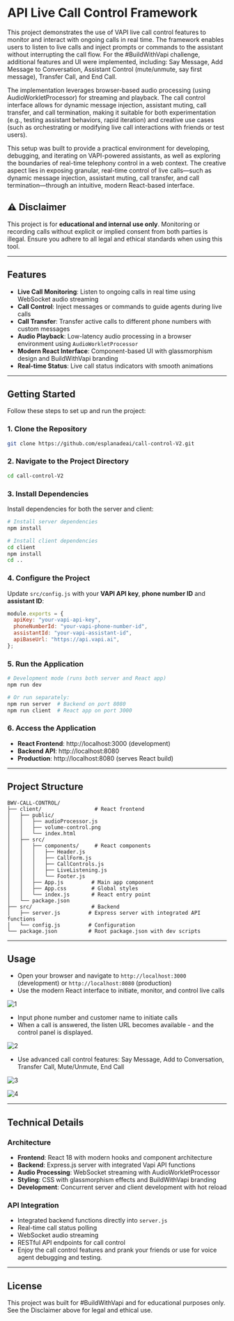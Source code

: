 # API Live Call Control Framework

This project demonstrates the use of VAPI live call control features to monitor and interact with ongoing calls in real time. The framework enables users to listen to live calls and inject prompts or commands to the assistant without interrupting the call flow. For the #BuildWithVapi challenge, additional features and UI were implemented, including: Say Message, Add Message to Conversation, Assistant Control (mute/unmute, say first message), Transfer Call, and End Call.

The implementation leverages browser-based audio processing (using AudioWorkletProcessor) for streaming and playback. The call control interface allows for dynamic message injection, assistant muting, call transfer, and call termination, making it suitable for both experimentation (e.g., testing assistant behaviors, rapid iteration) and creative use cases (such as orchestrating or modifying live call interactions with friends or test users).

This setup was built to provide a practical environment for developing, debugging, and iterating on VAPI-powered assistants, as well as exploring the boundaries of real-time telephony control in a web context. The creative aspect lies in exposing granular, real-time control of live calls—such as dynamic message injection, assistant muting, call transfer, and call termination—through an intuitive, modern React-based interface.

## ⚠️ Disclaimer
This project is for **educational and internal use only**. Monitoring or recording calls without explicit or implied consent from both parties is illegal. Ensure you adhere to all legal and ethical standards when using this tool.

---

## Features
- **Live Call Monitoring**: Listen to ongoing calls in real time using WebSocket audio streaming
- **Call Control**: Inject messages or commands to guide agents during live calls
- **Call Transfer**: Transfer active calls to different phone numbers with custom messages
- **Audio Playback**: Low-latency audio processing in a browser environment using `AudioWorkletProcessor`
- **Modern React Interface**: Component-based UI with glassmorphism design and BuildWithVapi branding
- **Real-time Status**: Live call status indicators with smooth animations

---

## Getting Started

Follow these steps to set up and run the project:

### 1. Clone the Repository
```bash
git clone https://github.com/esplanadeai/call-control-V2.git
```

### 2. Navigate to the Project Directory
```bash
cd call-control-V2
```

### 3. Install Dependencies
Install dependencies for both the server and client:

```bash
# Install server dependencies
npm install

# Install client dependencies
cd client
npm install
cd ..
```

### 4. Configure the Project
Update `src/config.js` with your **VAPI API key**, **phone number ID** and **assistant ID**:

```javascript
module.exports = {
  apiKey: "your-vapi-api-key",
  phoneNumberId: "your-vapi-phone-number-id",
  assistantId: "your-vapi-assistant-id",
  apiBaseUrl: "https://api.vapi.ai",
};
```

### 5. Run the Application
```bash
# Development mode (runs both server and React app)
npm run dev

# Or run separately:
npm run server  # Backend on port 8080
npm run client  # React app on port 3000
```

### 6. Access the Application
- **React Frontend**: http://localhost:3000 (development)
- **Backend API**: http://localhost:8080
- **Production**: http://localhost:8080 (serves React build)

---

## Project Structure

```
BWV-CALL-CONTROL/
├── client/                 # React frontend
│   ├── public/
│   │   ├── audioProcessor.js
│   │   ├── volume-control.png
│   │   └── index.html
│   ├── src/
│   │   ├── components/     # React components
│   │   │   ├── Header.js
│   │   │   ├── CallForm.js
│   │   │   ├── CallControls.js
│   │   │   ├── LiveListening.js
│   │   │   └── Footer.js
│   │   ├── App.js         # Main app component
│   │   ├── App.css        # Global styles
│   │   └── index.js       # React entry point
│   └── package.json
├── src/                   # Backend
│   ├── server.js         # Express server with integrated API functions
│   └── config.js         # Configuration
└── package.json          # Root package.json with dev scripts
```

---

## Usage
- Open your browser and navigate to `http://localhost:3000` (development) or `http://localhost:8080` (production)
- Use the modern React interface to initiate, monitor, and control live calls

![1](https://github.com/user-attachments/assets/9ecee28b-064e-456f-89e4-142c2b514cd5)

- Input phone number and customer name to initiate calls
- When a call is answered, the listen URL becomes available - and the control panel is displayed.

![2](https://github.com/user-attachments/assets/029b6d24-d6c9-42cf-be24-366b6db7d411)

- Use advanced call control features: Say Message, Add to Conversation, Transfer Call, Mute/Unmute, End Call

![3](https://github.com/user-attachments/assets/2162db28-38b2-45c4-9736-f61a77bd151b)

![4](https://github.com/user-attachments/assets/6dce99d0-bf64-4e43-bd5c-6aa23f67c80b)

---

## Technical Details

### Architecture

- **Frontend**: React 18 with modern hooks and component architecture
- **Backend**: Express.js server with integrated Vapi API functions
- **Audio Processing**: WebSocket streaming with AudioWorkletProcessor
- **Styling**: CSS with glassmorphism effects and BuildWithVapi branding
- **Development**: Concurrent server and client development with hot reload

### API Integration
- Integrated backend functions directly into `server.js`
- Real-time call status polling
- WebSocket audio streaming
- RESTful API endpoints for call control
- Enjoy the call control features and prank your friends or use for voice agent debugging and testing.

---

## License
This project was built for #BuildWithVapi and for educational purposes only. See the Disclaimer above for legal and ethical use.
